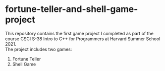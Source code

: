 # fortune-teller-and-shell-game-project

This repository contains the first game project I completed as part of the course CSCI S-38 Intro to C++ for Programmers at Harvard Summer School 2021.  
The project includes two games:  
1. Fortune Teller  
2. Shell Game  

